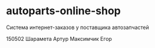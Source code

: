 # autoparts-online-shop
Система интернет-заказов у поставщика автозапчастей

150502
Шарамета Артур
Максимчик Егор
